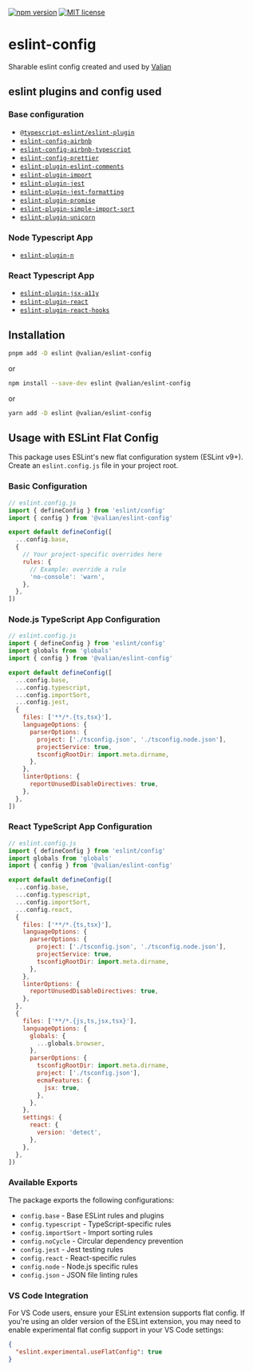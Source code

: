 <!-- markdownlint-disable -->

[![npm version](http://img.shields.io/npm/v/@valian/eslint-config.svg?style=flat)](https://npmjs.org/package/@valian/eslint-config 'View this project on npm')
[![MIT license](http://img.shields.io/badge/license-MIT-brightgreen.svg)](http://opensource.org/licenses/MIT)

<!-- markdownlint-restore -->

# eslint-config

Sharable eslint config created and used by [Valian](https://valian.ca)

## eslint plugins and config used

### Base configuration

- [`@typescript-eslint/eslint-plugin`](https://www.npmjs.com/package/@typescript-eslint/eslint-plugin)
- [`eslint-config-airbnb`](https://www.npmjs.com/package/eslint-config-airbnb)
- [`eslint-config-airbnb-typescript`](https://www.npmjs.com/package/eslint-config-airbnb-typescript)
- [`eslint-config-prettier`](https://www.npmjs.com/package/eslint-config-prettier)
- [`eslint-plugin-eslint-comments`](https://www.npmjs.com/package/eslint-plugin-eslint-comments)
- [`eslint-plugin-import`](https://www.npmjs.com/package/eslint-plugin-import)
- [`eslint-plugin-jest`](https://www.npmjs.com/package/eslint-plugin-jest)
- [`eslint-plugin-jest-formatting`](https://www.npmjs.com/package/eslint-plugin-jest-formatting)
- [`eslint-plugin-promise`](https://www.npmjs.com/package/eslint-plugin-promise)
- [`eslint-plugin-simple-import-sort`](https://www.npmjs.com/package/eslint-plugin-simple-import-sort)
- [`eslint-plugin-unicorn`](https://www.npmjs.com/package/eslint-plugin-unicorn)

### Node Typescript App

- [`eslint-plugin-n`](https://www.npmjs.com/package/eslint-plugin-n)

### React Typescript App

- [`eslint-plugin-jsx-a11y`](https://www.npmjs.com/package/eslint-plugin-jsx-a11y)
- [`eslint-plugin-react`](https://www.npmjs.com/package/eslint-plugin-react)
- [`eslint-plugin-react-hooks`](https://www.npmjs.com/package/eslint-plugin-react-hooks)

## Installation

```sh
pnpm add -D eslint @valian/eslint-config
```

or

```sh
npm install --save-dev eslint @valian/eslint-config
```

or

```sh
yarn add -D eslint @valian/eslint-config
```

## Usage with ESLint Flat Config

This package uses ESLint's new flat configuration system (ESLint v9+). Create an `eslint.config.js` file in your project root.

### Basic Configuration

```js
// eslint.config.js
import { defineConfig } from 'eslint/config'
import { config } from '@valian/eslint-config'

export default defineConfig([
  ...config.base,
  {
    // Your project-specific overrides here
    rules: {
      // Example: override a rule
      'no-console': 'warn',
    },
  },
])
```

### Node.js TypeScript App Configuration

```js
// eslint.config.js
import { defineConfig } from 'eslint/config'
import globals from 'globals'
import { config } from '@valian/eslint-config'

export default defineConfig([
  ...config.base,
  ...config.typescript,
  ...config.importSort,
  ...config.jest,
  {
    files: ['**/*.{ts,tsx}'],
    languageOptions: {
      parserOptions: {
        project: ['./tsconfig.json', './tsconfig.node.json'],
        projectService: true,
        tsconfigRootDir: import.meta.dirname,
      },
    },
    linterOptions: {
      reportUnusedDisableDirectives: true,
    },
  },
])
```

### React TypeScript App Configuration

```js
// eslint.config.js
import { defineConfig } from 'eslint/config'
import globals from 'globals'
import { config } from '@valian/eslint-config'

export default defineConfig([
  ...config.base,
  ...config.typescript,
  ...config.importSort,
  ...config.react,
  {
    files: ['**/*.{ts,tsx}'],
    languageOptions: {
      parserOptions: {
        project: ['./tsconfig.json', './tsconfig.node.json'],
        projectService: true,
        tsconfigRootDir: import.meta.dirname,
      },
    },
    linterOptions: {
      reportUnusedDisableDirectives: true,
    },
  },
  {
    files: ['**/*.{js,ts,jsx,tsx}'],
    languageOptions: {
      globals: {
        ...globals.browser,
      },
      parserOptions: {
        tsconfigRootDir: import.meta.dirname,
        project: ['./tsconfig.json'],
        ecmaFeatures: {
          jsx: true,
        },
      },
    },
    settings: {
      react: {
        version: 'detect',
      },
    },
  },
])
```

### Available Exports

The package exports the following configurations:

- `config.base` - Base ESLint rules and plugins
- `config.typescript` - TypeScript-specific rules
- `config.importSort` - Import sorting rules
- `config.noCycle` - Circular dependency prevention
- `config.jest` - Jest testing rules
- `config.react` - React-specific rules
- `config.node` - Node.js specific rules
- `config.json` - JSON file linting rules

### VS Code Integration

For VS Code users, ensure your ESLint extension supports flat config. If you're using an older version of the ESLint extension, you may need to enable experimental flat config support in your VS Code settings:

```json
{
  "eslint.experimental.useFlatConfig": true
}
```
